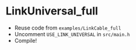 # LinkUniversal_full

- Reuse code from `examples/LinkCable_full`
- Uncomment `USE_LINK_UNIVERSAL` in `src/main.h`
- Compile!